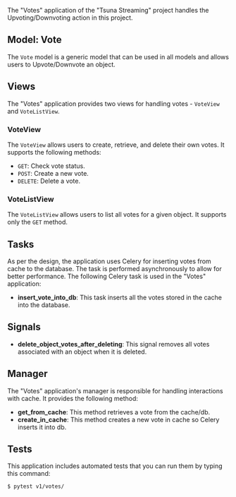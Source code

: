 The "Votes" application of the "Tsuna Streaming" project handles the Upvoting/Downvoting action in this project.

## Model: Vote
The `Vote` model is a generic model that can be used in all models and allows users to Upvote/Downvote an object.

## Views
The "Votes" application provides two views for handling votes - `VoteView` and `VoteListView`.

### VoteView
The `VoteView` allows users to create, retrieve, and delete their own votes. It supports the following methods:
- `GET`: Check vote status.
- `POST`: Create a new vote.
- `DELETE`: Delete a vote.

### VoteListView
The `VoteListView` allows users to list all votes for a given object. It supports only the `GET` method.

## Tasks
As per the design, the application uses Celery for inserting votes from cache to the database. The task is performed asynchronously to allow for better performance. The following Celery task is used in the "Votes" application:
- **insert_vote_into_db**: This task inserts all the votes stored in the cache into the database.

## Signals
- **delete_object_votes_after_deleting**: This signal removes all votes associated with an object when it is deleted.

## Manager
The "Votes" application's manager is responsible for handling interactions with cache. It provides the following method:
- **get_from_cache**: This method retrieves a vote from the cache/db.
- **create_in_cache**: This method creates a new vote in cache so Celery inserts it into db.

## Tests
This application includes automated tests that you can run them by typing this command:

```
$ pytest v1/votes/
``` 